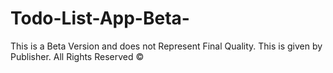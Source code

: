 # Todo-List-App-Beta-
This is a Beta Version and does not Represent Final Quality. This is given by Publisher. All Rights Reserved ©
